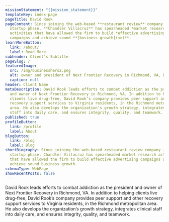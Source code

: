 ```yaml
---
missionStatement: "{{mission_statement}}"
templateKey: index-page
pageTitle: David Rook
pageContent: Since joining the web-based **restaurant review** company in its
  startup phase, **Chandler Villacruz** has spearheaded *market research*
  activities that have allowed the firm to build *effective advertising*
  campaigns and achieve sound **[business growth](<>)**.
learnMoreButton:
  link: /about/
  label: Read More
subheader: Client's Subtitle
pageSlug: /
featuredImage:
  src: /img/businesshero2.png
  alt: owner and president of Next Frontier Recovery in Richmond, VA, David Rook
  caption: null
header: Client Name
metaDescription: David Rook leads efforts to combat addiction as the president
  and owner of Next Frontier Recovery in Richmond, VA. In addition to helping
  clients live drug-free, David Rook’s company provides peer support and other
  recovery support services to Virginia residents, in the Richmond metropolitan
  area. He also develops the organization’s growth strategy, integrates clinical
  staff into daily care, and ensures integrity, quality, and teamwork.
published: true
profileButton:
  link: /profile
  label: About
blogButton:
  link: /blog
  label: Blog
shortBiography: Since joining the web-based restaurant review company in its
  startup phase, Chandler Villacruz has spearheaded market research activities
  that have allowed the firm to build effective advertising campaigns and
  achieve sound business growth.
schemaType: WebPage
showRecentPosts: false
---
```

David Rook leads efforts to combat addiction as the president and owner of Next Frontier Recovery in Richmond, VA. In addition to helping clients live drug-free, David Rook’s company provides peer support and other recovery support services to Virginia residents, in the Richmond metropolitan area. He also develops the organization’s growth strategy, integrates clinical staff into daily care, and ensures integrity, quality, and teamwork.
